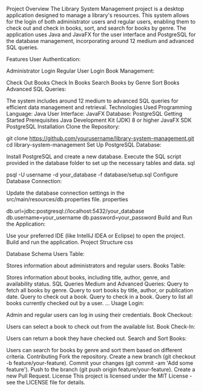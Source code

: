 Project Overview
The Library System Management project is a desktop application designed to manage a library's resources. This system allows for the login of both administrator users and regular users, enabling them to check out and check in books, sort, and search for books by genre. The application uses Java and JavaFX for the user interface and PostgreSQL for the database management, incorporating around 12 medium and advanced SQL queries.

Features
User Authentication:

Administrator Login
Regular User Login
Book Management:

Check Out Books
Check In Books
Search Books by Genre
Sort Books
Advanced SQL Queries:

The system includes around 12 medium to advanced SQL queries for efficient data management and retrieval.
Technologies Used
Programming Language: Java
User Interface: JavaFX
Database: PostgreSQL
Getting Started
Prerequisites
Java Development Kit (JDK) 8 or higher
JavaFX SDK
PostgreSQL
Installation
Clone the Repository:


git clone https://github.com/yourusername/library-system-management.git
cd library-system-management
Set Up PostgreSQL Database:

Install PostgreSQL and create a new database.
Execute the SQL script provided in the database folder to set up the necessary tables and data.
sql

psql -U username -d your_database -f database/setup.sql
Configure Database Connection:

Update the database connection settings in the src/main/resources/db.properties file.
properties

db.url=jdbc:postgresql://localhost:5432/your_database
db.username=your_username
db.password=your_password
Build and Run the Application:

Use your preferred IDE (like IntelliJ IDEA or Eclipse) to open the project.
Build and run the application.
Project Structure
css

Database Schema
Users Table:

Stores information about administrators and regular users.
Books Table:

Stores information about books, including title, author, genre, and availability status.
SQL Queries
Medium and Advanced Queries:
Query to fetch all books by genre.
Query to sort books by title, author, or publication date.
Query to check out a book.
Query to check in a book.
Query to list all books currently checked out by a user.
...
Usage
Login:

Admin and regular users can log in using their credentials.
Book Checkout:

Users can select a book to check out from the available list.
Book Check-In:

Users can return a book they have checked out.
Search and Sort Books:

Users can search for books by genre and sort them based on different criteria.
Contributing
Fork the repository.
Create a new branch (git checkout -b feature/your-feature).
Commit your changes (git commit -am 'Add some feature').
Push to the branch (git push origin feature/your-feature).
Create a new Pull Request.
License
This project is licensed under the MIT License - see the LICENSE file for details.
